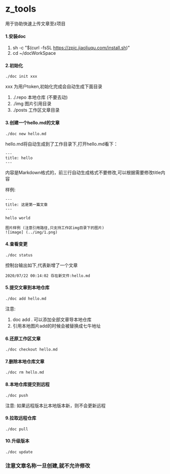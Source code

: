 # z_tools
用于协助快速上传文章至z项目

#### 1.安装doc 
1) sh -c "$(curl -fsSL https://zpic.jiaoliuqu.com/install.sh)"
2) cd ~/docWorkSpace

#### 2.初始化 

```
./doc init xxx
```
xxx 为用户token,初始化完成会自动生成下面目录
1. ./.repo 本地仓库 (不要去动)
2. ./img 图片引用目录
3. ./posts 工作区文章目录

#### 3.创建一个hello.md的文章

```
./doc new hello.md
```
hello.md将自动生成到了工作目录下,打开hello.md看下：

```
---
title: hello
---
```
内容是Markdown格式的，前三行自动生成格式不要修改,可以根据需要修改title内容

样例:

```
---
title: 这是第一篇文章
---

hello world

图片样例 (注意引用路径,只支持工作区img目录下的图片)
![image] (../img/1.png)
```

#### 4.查看变更
```
./doc status
```
控制台输出如下,代表新增了一个文章
```
2020/07/22 00:14:02 存在新文件:hello.md
```

#### 5.提交文章到本地仓库
```
./doc add hello.md
```
注意: 
1. doc add . 可以添加全部文章导本地仓库
2. 引用本地图片add的时候会被替换成七牛地址

#### 6.还原工作区文章 
```
./doc checkout hello.md
```

#### 7.删除本地仓库文章
```
./doc rm hello.md
```

#### 8.本地仓库提交到远程
```
./doc push
```
注意: 如果远程版本比本地版本新，则不会更新远程

#### 9.拉取远程仓库
```
./doc pull
```

#### 10.升级版本
```
./doc update
```

### 注意文章名称一旦创建,就不允许修改
